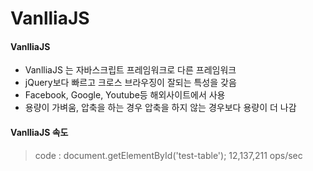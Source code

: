 # VanlliaJS

#### VanlliaJS
+ VanlliaJS 는 자바스크립트 프레임워크로 다른 프레임워크
+ jQuery보다 빠르고 크로스 브라우징이 잘되는 특성을 갖음
+ Facebook, Google, Youtube등 해외사이트에서 사용
+ 용량이 가벼움, 압축을 하는 경우 압축을 하지 않는 경우보다 용량이 더 나감
 
#### VanlliaJS 속도
> code : document.getElementById('test-table');
12,137,211 ops/sec
